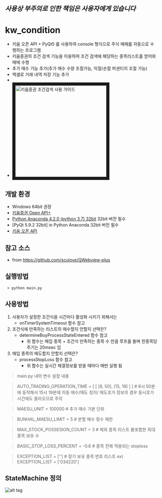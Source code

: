 ## *사용상 부주의로 인한 책임은 사용자에게 있습니다*
# kw_condition
 - 키움 오픈 API + PyQt5 를 사용하여 console 형식으로 주식 매매를 자동으로 수행하는 프로그램
 - 키움증권의 조건 검색 기능을 이용하여 조건 검색에 해당하는 종목리스트를 얻어와 매매 수행
 - 추가 매수 기능 추가(추가 매수 수량 조절가능,  익절/손절 퍼센티지 조절 가능)
 - 엑셀로 거래 내역 저장 기능 추가 
 - 
 - <a href="https://www.youtube.com/watch?v=QnnO4kIj51c" target="_blank"><img src="http://img.youtube.com/vi/YOUTUBE_VIDEO_ID_HERE/0.jpg" 
alt="키움증권 조건검색 사용 가이드" width="300" height="" border="10" /></a>

## 개발 환경  
 - Windows 64bit 권장
 - [키움증권 Open API+](https://www1.kiwoom.com/nkw.templateFrameSet.do?m=m1408000000)
 - [Python Anaconda 4.2.0 (python 3.7) 32bit](https://www.continuum.io/downloads#windows) 32bit 버전 필수 
 - [PyQt 5.9.2 32bit] in Python Anaconda 32bit 버전 필수 
 - [키움 오픈 API](https://download.kiwoom.com/web/openapi/kiwoom_openapi_plus_devguide_ver_1.5.pdf)

## 참고 소스 
 - from https://github.com/sculove/QWebview-plus

## 실행방법 
~~~~
 > python main.py 
~~~~

## 사용방법
1. 사용자가 설정한 조건식을 시간마다 활성화 시키기 위해서는 
    - onTimerSystemTimeout 함수 참고
1. 조건식에 만족하는 리스트의 매수할지 안할지 선택은? 
    - determineBuyProcessStateEntered 함수 참고
        - 위 함수는 매입 종목 + 조건식 만족하는 종목 수 만큼 루프를 돌며 한종목당 주기는 20msec 임  
1. 매입 종목의 매도할지 안할지 선택은?
    - processStopLoss 함수 참고
        - 위 함수는 실시간 체결정보를 받을 때마다 매번 실행 됨 


> main.py 내의  변수 설정 내용 

> AUTO_TRADING_OPERATION_TIME = [ [ [8, 50], [15, 19] ] ]  # 8시 50분에 동작해서 15시 19분에 자동 매수/매도 정지/  매도호가 정보의 경우 동시호가 시간에도  올라오므로 주의

> MAESU_UNIT = 100000 # 추가 매수 기본 단위 

> BUNHAL_MAESU_LIMIT = 5 # 분할 매수 횟수 제한 

> MAX_STOCK_POSSESION_COUNT = 3 # 제외 종목 리스트 불포함한 최대 종목 보유 수

> BASIC_STOP_LOSS_PERCENT = -0.6 # 종목 전체 적용되는 stoploss

> EXCEPTION_LIST = [''] # 장기 보유 종목 번호 리스트  ex) EXCEPTION_LIST = ['034220'] 

## StateMachine 정의 
![alt tag](https://user-images.githubusercontent.com/15916783/67251929-d2849500-f4ab-11e9-8c82-f2b5deaeb48e.png)

